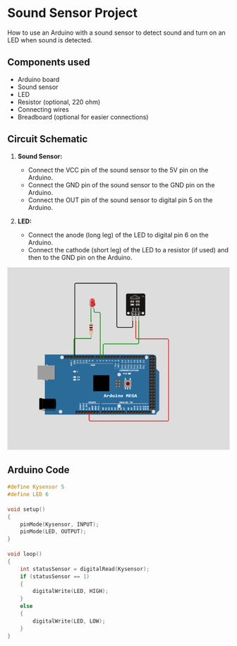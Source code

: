 # Sound Sensor Project

How to use an Arduino with a sound sensor to detect sound and turn on an LED when sound is detected.

## Components used
- Arduino board
- Sound sensor
- LED
- Resistor (optional, 220 ohm)
- Connecting wires
- Breadboard (optional for easier connections)

## Circuit Schematic

1. **Sound Sensor:**
   - Connect the VCC pin of the sound sensor to the 5V pin on the Arduino.
   - Connect the GND pin of the sound sensor to the GND pin on the Arduino.
   - Connect the OUT pin of the sound sensor to digital pin 5 on the Arduino.

2. **LED:**
   - Connect the anode (long leg) of the LED to digital pin 6 on the Arduino.
   - Connect the cathode (short leg) of the LED to a resistor (if used) and then to the GND pin on the Arduino.

![schematics](https://github.com/swalehmwadime/IOT-Arduino-Sample-projects/blob/main/Projects/Sound%20sensor/sound%20sensor.png)
## Arduino Code

```cpp
#define Kysensor 5
#define LED 6

void setup()
{
    pinMode(Kysensor, INPUT);
    pinMode(LED, OUTPUT);
}

void loop()
{
    int statusSensor = digitalRead(Kysensor);
    if (statusSensor == 1)
    {
        digitalWrite(LED, HIGH);
    }
    else
    {
        digitalWrite(LED, LOW);
    }
}
